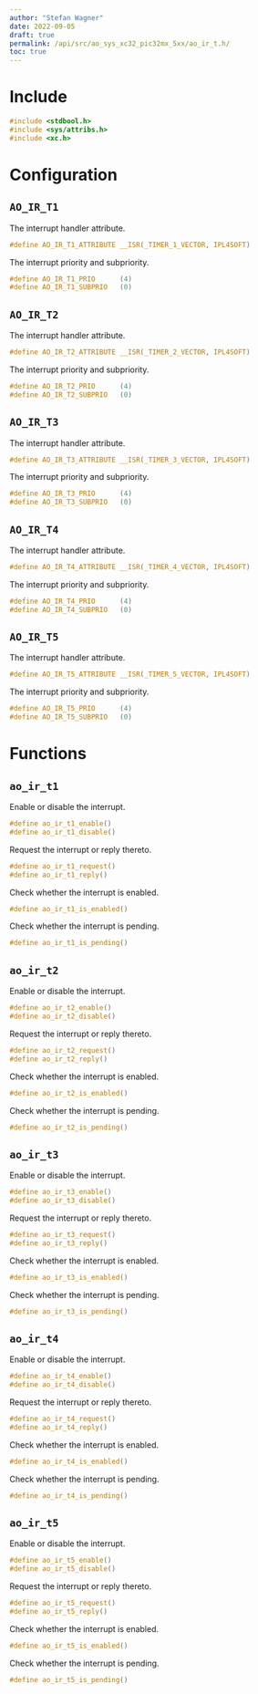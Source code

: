 ```yaml
---
author: "Stefan Wagner"
date: 2022-09-05
draft: true
permalink: /api/src/ao_sys_xc32_pic32mx_5xx/ao_ir_t.h/
toc: true
---
```


# Include

```c
#include <stdbool.h>
#include <sys/attribs.h>
#include <xc.h>
```

# Configuration

## `AO_IR_T1`

The interrupt handler attribute.

```c
#define AO_IR_T1_ATTRIBUTE __ISR(_TIMER_1_VECTOR, IPL4SOFT)
```

The interrupt priority and subpriority.

```c
#define AO_IR_T1_PRIO      (4)
#define AO_IR_T1_SUBPRIO   (0)
```

## `AO_IR_T2`

The interrupt handler attribute.

```c
#define AO_IR_T2_ATTRIBUTE __ISR(_TIMER_2_VECTOR, IPL4SOFT)
```

The interrupt priority and subpriority.

```c
#define AO_IR_T2_PRIO      (4)
#define AO_IR_T2_SUBPRIO   (0)
```

## `AO_IR_T3`

The interrupt handler attribute.

```c
#define AO_IR_T3_ATTRIBUTE __ISR(_TIMER_3_VECTOR, IPL4SOFT)
```

The interrupt priority and subpriority.

```c
#define AO_IR_T3_PRIO      (4)
#define AO_IR_T3_SUBPRIO   (0)
```

## `AO_IR_T4`

The interrupt handler attribute.

```c
#define AO_IR_T4_ATTRIBUTE __ISR(_TIMER_4_VECTOR, IPL4SOFT)
```

The interrupt priority and subpriority.

```c
#define AO_IR_T4_PRIO      (4)
#define AO_IR_T4_SUBPRIO   (0)
```

## `AO_IR_T5`

The interrupt handler attribute.

```c
#define AO_IR_T5_ATTRIBUTE __ISR(_TIMER_5_VECTOR, IPL4SOFT)
```

The interrupt priority and subpriority.

```c
#define AO_IR_T5_PRIO      (4)
#define AO_IR_T5_SUBPRIO   (0)
```

# Functions

## `ao_ir_t1`

Enable or disable the interrupt.

```c
#define ao_ir_t1_enable()
#define ao_ir_t1_disable()
```

Request the interrupt or reply thereto.

```c
#define ao_ir_t1_request()
#define ao_ir_t1_reply()
```

Check whether the interrupt is enabled.

```c
#define ao_ir_t1_is_enabled()
```

Check whether the interrupt is pending.

```c
#define ao_ir_t1_is_pending()
```

## `ao_ir_t2`

Enable or disable the interrupt.

```c
#define ao_ir_t2_enable()
#define ao_ir_t2_disable()
```

Request the interrupt or reply thereto.

```c
#define ao_ir_t2_request()
#define ao_ir_t2_reply()
```

Check whether the interrupt is enabled.

```c
#define ao_ir_t2_is_enabled()
```

Check whether the interrupt is pending.

```c
#define ao_ir_t2_is_pending()
```

## `ao_ir_t3`

Enable or disable the interrupt.

```c
#define ao_ir_t3_enable()
#define ao_ir_t3_disable()
```

Request the interrupt or reply thereto.

```c
#define ao_ir_t3_request()
#define ao_ir_t3_reply()
```

Check whether the interrupt is enabled.

```c
#define ao_ir_t3_is_enabled()
```

Check whether the interrupt is pending.

```c
#define ao_ir_t3_is_pending()
```

## `ao_ir_t4`

Enable or disable the interrupt.

```c
#define ao_ir_t4_enable()
#define ao_ir_t4_disable()
```

Request the interrupt or reply thereto.

```c
#define ao_ir_t4_request()
#define ao_ir_t4_reply()
```

Check whether the interrupt is enabled.

```c
#define ao_ir_t4_is_enabled()
```

Check whether the interrupt is pending.

```c
#define ao_ir_t4_is_pending()
```

## `ao_ir_t5`

Enable or disable the interrupt.

```c
#define ao_ir_t5_enable()
#define ao_ir_t5_disable()
```

Request the interrupt or reply thereto.

```c
#define ao_ir_t5_request()
#define ao_ir_t5_reply()
```

Check whether the interrupt is enabled.

```c
#define ao_ir_t5_is_enabled()
```

Check whether the interrupt is pending.

```c
#define ao_ir_t5_is_pending()
```
